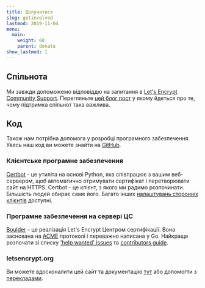 ```yaml
---
title: Долучитися
slug: getinvolved
lastmod: 2019-11-04
menu:
  main:
    weight: 60
    parent: donate
show_lastmod: 1
---
```



## Спільнота

Ми завжди допоможемо відповіддю на запитання в [Let's Encrypt Community Support](https://community.letsencrypt.org/). Перегляньте [цей блог пост](/2015/08/13/lets-encrypt-community-support.html) у якому йдеться про те, чому підтримка спільнот така важлива.

## Код

Також нам потрібна допомога у розробці програмного забезпечення. Увесь наш код ви можете знайти на [GitHub](https://github.com/letsencrypt/).

### Клієнтське програмне забезпечення

[Certbot](https://github.com/certbot/certbot) - це утиліта на основі Python, яка співпрацює з вашим веб-сервером, щоб автоматично отримувати сертифікат і перетворювати сайт на HTTPS. Certbot - це клієнт, з якого ми радимо розпочинати. Більшість людей обирає саме його. Багато інших [налаштувань сторонніх клієнтів](/docs/client-options) доступні.

### Програмне забезпечення на сервері ЦС

[Boulder](https://github.com/letsencrypt/boulder) - це реалізація Let's Encrypt Центром сертифікації. Вона заснована на [ACME](https://tools.ietf.org/html/rfc8555) протоколі і переважно написана у Go. Найкраще розпочати зі списку ['help wanted' issues](https://github.com/letsencrypt/boulder/labels/help%20wanted) та [contributors guide](https://github.com/letsencrypt/boulder/blob/main/docs/CONTRIBUTING.md).

### letsencrypt.org

Ви можете вдосконалити цей сайт та документацію [тут](https://github.com/letsencrypt/website) або допомогти з [перекладами](https://crowdin.com/project/lets-encrypt-website).
